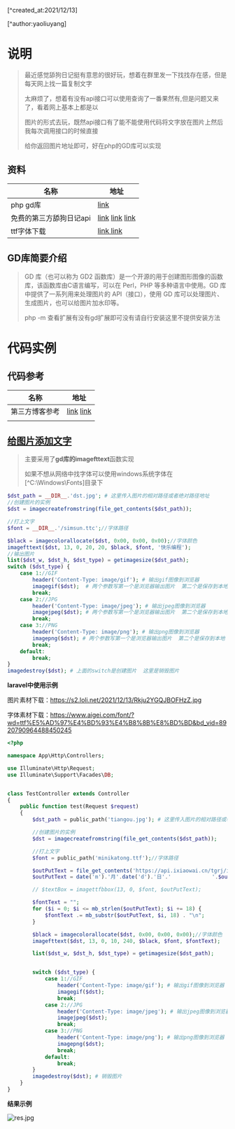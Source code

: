 [^created_at:2021/12/13]

[^author:yaoliuyang]

#  说明

> 最近感觉舔狗日记挺有意思的很好玩，想着在群里发一下找找存在感，但是每天网上找一篇复制文字
>
> 太麻烦了，想着有没有api接口可以使用查询了一番果然有,但是问题又来了，看着网上基本上都是以
>
> 图片的形式去玩，既然api接口有了能不能使用代码将文字放在图片上然后我每次调用接口的时候直接
>
> 给你返回图片地址即可，好在php的GD库可以实现

## 资料

| 名称                    | 地址                                                         |
| ----------------------- | ------------------------------------------------------------ |
| php gd库                | [link](https://www.php.net/manual/zh/book.image.php)         |
| 免费的第三方舔狗日记api | [link](https://api.ixiaowai.cn/)  [link](https://www.tianapi.com/apiview/180) [link](https://api.oick.cn/) |
| ttf字体下载             | [link ](https://www.aigei.com/font/?wd=ttf%E5%AD%97%E4%BD%93%E4%B8%8B%E8%BD%BD&bd_vid=8920790964488450245)  [link](http://www.downcc.com/k/ttfziti/) |

## GD库简要介绍

> GD 库（也可以称为 GD2 函数库）是一个开源的用于创建图形图像的函数库，该函数库由C语言编写，可以在 Perl，PHP 等多种语言中使用。GD 库中提供了一系列用来处理图片的 API（接口），使用 GD 库可以处理图片、生成图片，也可以给图片加水印等。
>
> php -m 查看扩展有没有gd扩展即可没有请自行安装这里不提供安装方法

# 代码实例

## 代码参考

| 名称           | 地址                                                         |
| -------------- | ------------------------------------------------------------ |
| 第三方博客参考 | [link](https://segmentfault.com/a/1190000006811582)  [link](https://www.cnblogs.com/wanghjun/p/9167985.html) |
|                |                                                              |



## [给图片添加文字](https://www.php.net/manual/zh/function.imagefttext.php)

> 主要采用了**gd库的imagefttext**函数实现
>
> 如果不想从网络中找字体可以使用windows系统字体在[^C:\Windows\Fonts]目录下

```php
$dst_path = __DIR__.'dst.jpg'; # 这里传入图片的相对路径或者绝对路径地址
//创建图片的实例
$dst = imagecreatefromstring(file_get_contents($dst_path));

//打上文字
$font = __DIR__.'/simsun.ttc';//字体路径

$black = imagecolorallocate($dst, 0x00, 0x00, 0x00);//字体颜色
imagefttext($dst, 13, 0, 20, 20, $black, $font, '快乐编程');
//输出图片
list($dst_w, $dst_h, $dst_type) = getimagesize($dst_path);
switch ($dst_type) {
    case 1://GIF
        header('Content-Type: image/gif'); # 输出gif图像到浏览器
        imagegif($dst);  # 两个参数写第一个是浏览器输出图片  第二个是保存到本地
        break;
    case 2://JPG
        header('Content-Type: image/jpeg'); # 输出jpeg图像到浏览器
        imagejpeg($dst); # 两个参数写第一个是浏览器输出图片  第二个是保存到本地
        break;
    case 3://PNG
        header('Content-Type: image/png'); # 输出png图像到浏览器
        imagepng($dst); # 两个参数写第一个是浏览器输出图片  第二个是保存到本地
        break;
    default:
        break;
}
imagedestroy($dst); # 上面的switch是创建图片  这里是销毁图片
```

**laravel中使用示例**

图片素材下载：https://s2.loli.net/2021/12/13/Rkju2YGQJBOFHzZ.jpg

字体素材下载：https://www.aigei.com/font/?wd=ttf%E5%AD%97%E4%BD%93%E4%B8%8B%E8%BD%BD&bd_vid=8920790964488450245

```php
<?php

namespace App\Http\Controllers;

use Illuminate\Http\Request;
use Illuminate\Support\Facades\DB;


class TestController extends Controller
{
    public function test(Request $request)
    {
        $dst_path = public_path('tiangou.jpg'); # 这里传入图片的相对路径或者绝对路径地址

        //创建图片的实例
        $dst = imagecreatefromstring(file_get_contents($dst_path));

        //打上文字
        $font = public_path('minikatong.ttf');//字体路径

        $outPutText = file_get_contents('https://api.ixiaowai.cn/tgrj/index.php');
        $outPutText = date('m').'月'.date('d').'日'.'             '.$outPutText;

        // $textBox = imagettfbbox(13, 0, $font, $outPutText);

        $fontText = "";
        for ($i = 0; $i <= mb_strlen($outPutText); $i += 18) {
            $fontText .= mb_substr($outPutText, $i, 18) . "\n";
        }

        $black = imagecolorallocate($dst, 0x00, 0x00, 0x00);//字体颜色
        imagefttext($dst, 13, 0, 10, 240, $black, $font, $fontText);

        list($dst_w, $dst_h, $dst_type) = getimagesize($dst_path);


        switch ($dst_type) {
            case 1://GIF
                header('Content-Type: image/gif'); # 输出gif图像到浏览器
                imagegif($dst);
                break;
            case 2://JPG
                header('Content-Type: image/jpeg'); # 输出jpeg图像到浏览器
                imagejpeg($dst);
                break;
            case 3://PNG
                header('Content-Type: image/png'); # 输出png图像到浏览器
                imagepng($dst);
                break;
            default:
                break;
        }
        imagedestroy($dst); # 销毁图片
    }
}

```

**结果示例**

![res.jpg](https://gitee.com/yaolliuyang/blogImages/raw/master/blogImages/NsY9mjecKJuSaft.png)

